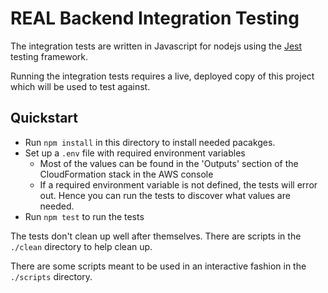 # REAL Backend Integration Testing

The integration tests are written in Javascript for nodejs using the [Jest](https://jestjs.io) testing framework.

Running the integration tests requires a live, deployed copy of this project which will be used to test against.

## Quickstart

- Run `npm install` in this directory to install needed pacakges.
- Set up a `.env` file with required environment variables
  - Most of the values can be found in the 'Outputs' section of the CloudFormation stack in the AWS console
  - If a required environment variable is not defined, the tests will error out. Hence you can run the tests to discover what values are needed.
- Run `npm test` to run the tests

The tests don't clean up well after themselves. There are scripts in the `./clean` directory to help clean up.

There are some scripts meant to be used in an interactive fashion in the `./scripts` directory.
